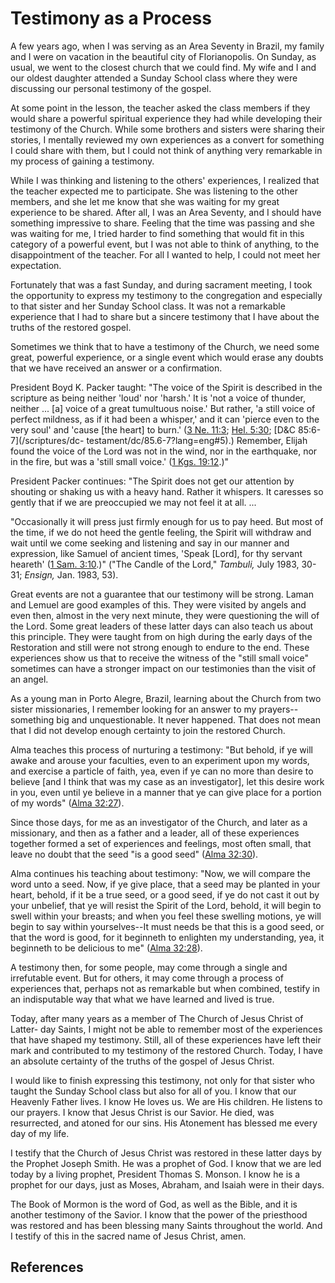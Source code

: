# Testimony as a Process

A few years ago, when I was serving as an Area Seventy in Brazil, my family
and I were on vacation in the beautiful city of Florianopolis. On Sunday, as
usual, we went to the closest church that we could find. My wife and I and our
oldest daughter attended a Sunday School class where they were discussing our
personal testimony of the gospel.

At some point in the lesson, the teacher asked the class members if they would
share a powerful spiritual experience they had while developing their
testimony of the Church. While some brothers and sisters were sharing their
stories, I mentally reviewed my own experiences as a convert for something I
could share with them, but I could not think of anything very remarkable in my
process of gaining a testimony.

While I was thinking and listening to the others' experiences, I realized that
the teacher expected me to participate. She was listening to the other
members, and she let me know that she was waiting for my great experience to
be shared. After all, I was an Area Seventy, and I should have something
impressive to share. Feeling that the time was passing and she was waiting for
me, I tried harder to find something that would fit in this category of a
powerful event, but I was not able to think of anything, to the disappointment
of the teacher. For all I wanted to help, I could not meet her expectation.

Fortunately that was a fast Sunday, and during sacrament meeting, I took the
opportunity to express my testimony to the congregation and especially to that
sister and her Sunday School class. It was not a remarkable experience that I
had to share but a sincere testimony that I have about the truths of the
restored gospel.

Sometimes we think that to have a testimony of the Church, we need some great,
powerful experience, or a single event which would erase any doubts that we
have received an answer or a confirmation.

President Boyd K. Packer taught: "The voice of the Spirit is described in the
scripture as being neither 'loud' nor 'harsh.' It is 'not a voice of thunder,
neither ... [a] voice of a great tumultuous noise.' But rather, 'a still voice
of perfect mildness, as if it had been a whisper,' and it can 'pierce even to
the very soul' and 'cause [the heart] to burn.' ([3 Ne.
11:3](/scriptures/bofm/3-ne/11.3?lang=eng#2); [Hel.
5:30](/scriptures/bofm/hel/5.30?lang=eng#29); [D&amp;C 85:6-7](/scriptures/dc-
testament/dc/85.6-7?lang=eng#5).) Remember, Elijah found the voice of the Lord
was not in the wind, nor in the earthquake, nor in the fire, but was a 'still
small voice.' ([1 Kgs. 19:12](/scriptures/ot/1-kgs/19.12?lang=eng#11).)"

President Packer continues: "The Spirit does not get our attention by shouting
or shaking us with a heavy hand. Rather it whispers. It caresses so gently
that if we are preoccupied we may not feel it at all. ...

"Occasionally it will press just firmly enough for us to pay heed. But most of
the time, if we do not heed the gentle feeling, the Spirit will withdraw and
wait until we come seeking and listening and say in our manner and expression,
like Samuel of ancient times, 'Speak [Lord], for thy servant heareth' ([1 Sam.
3:10](/scriptures/ot/1-sam/3.10?lang=eng#9).)" ("The Candle of the Lord,"
_Tambuli,_ July 1983, 30-31; _Ensign,_ Jan. 1983, 53).

Great events are not a guarantee that our testimony will be strong. Laman and
Lemuel are good examples of this. They were visited by angels and even then,
almost in the very next minute, they were questioning the will of the Lord.
Some great leaders of these latter days can also teach us about this
principle. They were taught from on high during the early days of the
Restoration and still were not strong enough to endure to the end. These
experiences show us that to receive the witness of the "still small voice"
sometimes can have a stronger impact on our testimonies than the visit of an
angel.

As a young man in Porto Alegre, Brazil, learning about the Church from two
sister missionaries, I remember looking for an answer to my prayers--something
big and unquestionable. It never happened. That does not mean that I did not
develop enough certainty to join the restored Church.

Alma teaches this process of nurturing a testimony: "But behold, if ye will
awake and arouse your faculties, even to an experiment upon my words, and
exercise a particle of faith, yea, even if ye can no more than desire to
believe [and I think that was my case as an investigator], let this desire
work in you, even until ye believe in a manner that ye can give place for a
portion of my words" ([Alma 32:27](/scriptures/bofm/alma/32.27?lang=eng#26)).

Since those days, for me as an investigator of the Church, and later as a
missionary, and then as a father and a leader, all of these experiences
together formed a set of experiences and feelings, most often small, that
leave no doubt that the seed "is a good seed" ([Alma
32:30](/scriptures/bofm/alma/32.30?lang=eng#29)).

Alma continues his teaching about testimony: "Now, we will compare the word
unto a seed. Now, if ye give place, that a seed may be planted in your heart,
behold, if it be a true seed, or a good seed, if ye do not cast it out by your
unbelief, that ye will resist the Spirit of the Lord, behold, it will begin to
swell within your breasts; and when you feel these swelling motions, ye will
begin to say within yourselves--It must needs be that this is a good seed, or
that the word is good, for it beginneth to enlighten my understanding, yea, it
beginneth to be delicious to me" ([Alma
32:28](/scriptures/bofm/alma/32.28?lang=eng#27)).

A testimony then, for some people, may come through a single and irrefutable
event. But for others, it may come through a process of experiences that,
perhaps not as remarkable but when combined, testify in an indisputable way
that what we have learned and lived is true.

Today, after many years as a member of The Church of Jesus Christ of Latter-
day Saints, I might not be able to remember most of the experiences that have
shaped my testimony. Still, all of these experiences have left their mark and
contributed to my testimony of the restored Church. Today, I have an absolute
certainty of the truths of the gospel of Jesus Christ.

I would like to finish expressing this testimony, not only for that sister who
taught the Sunday School class but also for all of you. I know that our
Heavenly Father lives. I know He loves us. We are His children. He listens to
our prayers. I know that Jesus Christ is our Savior. He died, was resurrected,
and atoned for our sins. His Atonement has blessed me every day of my life.

I testify that the Church of Jesus Christ was restored in these latter days by
the Prophet Joseph Smith. He was a prophet of God. I know that we are led
today by a living prophet, President Thomas S. Monson. I know he is a prophet
for our days, just as Moses, Abraham, and Isaiah were in their days.

The Book of Mormon is the word of God, as well as the Bible, and it is another
testimony of the Savior. I know that the power of the priesthood was restored
and has been blessing many Saints throughout the world. And I testify of this
in the sacred name of Jesus Christ, amen.

## References

